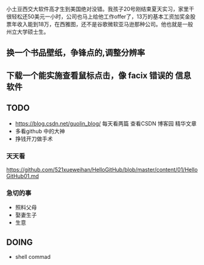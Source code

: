 
小土豆西交大软件高才生到美国绝对没错。我孩子20号刚结束夏天实习，家里干很轻松还50美元一小时，公司也马上给他工作offer了，13万的基本工资加奖金股票年收入能到18万，在西雅图，还不是谷歌微软亚马逊那种公司。他也就是一般州立大学硕士生。

## 换一个书品壁纸，争锋点的,调整分辨率
## 下载一个能实施查看鼠标点击，像 facix 错误的 信息软件

## TODO
- https://blog.csdn.net/guolin_blog/  每天看两篇  查看CSDN 博客园 精华文章
- 多看github 中的大神
- 挣钱开刀做手术

### 天天看 ###

https://github.com/521xueweihan/HelloGitHub/blob/master/content/01/HelloGitHub01.md

### 急切的事 ###

- 照料父母
- 娶妻生子
- 生意

## DOING
- shell commad
